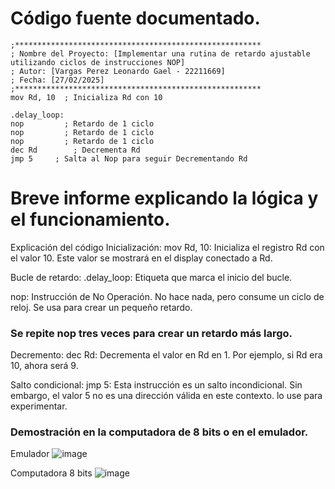 # Código fuente documentado.

	;*******************************************************
	; Nombre del Proyecto: [Implementar una rutina de retardo ajustable utilizando ciclos de instrucciones NOP]
	; Autor: [Vargas Perez Leonardo Gael - 22211669]
	; Fecha: [27/02/2025]
	;*******************************************************
	mov Rd, 10  ; Inicializa Rd con 10

	.delay_loop:
    nop         ; Retardo de 1 ciclo
    nop         ; Retardo de 1 ciclo
    nop         ; Retardo de 1 ciclo
    dec Rd        ; Decrementa Rd
    jmp 5     ; Salta al Nop para seguir Decrementando Rd
    
# Breve informe explicando la lógica y el funcionamiento.

Explicación del código
Inicialización:  mov Rd, 10: Inicializa el registro Rd con el valor 10. Este valor se mostrará en el display conectado a Rd.

Bucle de retardo:  .delay_loop: Etiqueta que marca el inicio del bucle.

nop:  Instrucción de No Operación. No hace nada, pero consume un ciclo de reloj. Se usa para crear un pequeño retardo.

### Se repite nop tres veces para crear un retardo más largo.

Decremento:  dec Rd: Decrementa el valor en Rd en 1. Por ejemplo, si Rd era 10, ahora será 9.

Salto condicional:  jmp 5: Esta instrucción es un salto incondicional. Sin embargo, el valor 5 no es una dirección válida en este contexto. lo use para experimentar.

### Demostración en la computadora de 8 bits o en el emulador.

Emulador
![image](https://github.com/user-attachments/assets/ebded896-07d1-479e-bfb0-64de155aa35a)


Computadora 8 bits
![image](https://github.com/user-attachments/assets/b03ffb83-b26a-4357-89c4-098c64cb43e4)
